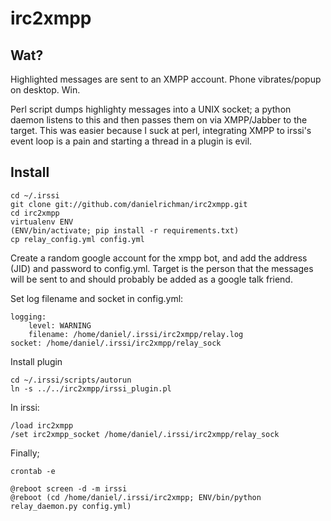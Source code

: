 irc2xmpp
========

Wat?
----

Highlighted messages are sent to an XMPP account. Phone vibrates/popup on
desktop. Win.

Perl script dumps highlighty messages into a UNIX socket; a python daemon
listens to this and then passes them on via XMPP/Jabber to the target.
This was easier because I suck at perl, integrating XMPP to irssi's event
loop is a pain and starting a thread in a plugin is evil.

Install
-------

    cd ~/.irssi
    git clone git://github.com/danielrichman/irc2xmpp.git
    cd irc2xmpp
    virtualenv ENV
    (ENV/bin/activate; pip install -r requirements.txt)
    cp relay_config.yml config.yml

Create a random google account for the xmpp bot, and add the address (JID) and
password to config.yml. Target is the person that the messages will be sent to
and should probably be added as a google talk friend.

Set log filename and socket in config.yml:

    logging:
        level: WARNING
        filename: /home/daniel/.irssi/irc2xmpp/relay.log
    socket: /home/daniel/.irssi/irc2xmpp/relay_sock

Install plugin

    cd ~/.irssi/scripts/autorun
    ln -s ../../irc2xmpp/irssi_plugin.pl

In irssi:

    /load irc2xmpp
    /set irc2xmpp_socket /home/daniel/.irssi/irc2xmpp/relay_sock

Finally;

    crontab -e
    
    @reboot screen -d -m irssi
    @reboot (cd /home/daniel/.irssi/irc2xmpp; ENV/bin/python relay_daemon.py config.yml)

